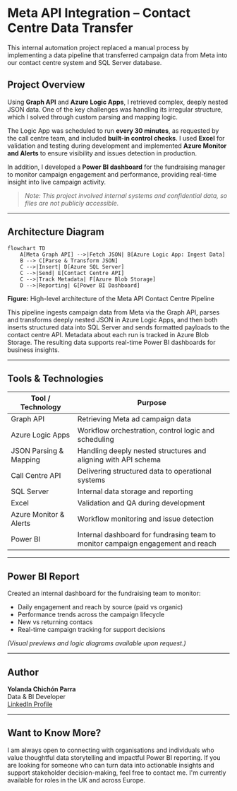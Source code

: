 # Meta API Integration – Contact Centre Data Transfer

This internal automation project replaced a manual process by implementing a data pipeline that transferred campaign data from Meta into our contact centre system and SQL Server database.

##  Project Overview

Using **Graph API** and **Azure Logic Apps**, I retrieved complex, deeply nested JSON data. One of the key challenges was handling its irregular structure, which I solved through custom parsing and mapping logic.

The Logic App was scheduled to run **every 30 minutes**, as requested by the call centre team, and included **built-in control checks**. I used **Excel** for validation and testing during development and implemented **Azure Monitor and Alerts** to ensure visibility and issues detection in production.

In addition, I developed a **Power BI dashboard** for the fundraising manager to monitor campaign engagement and performance, providing real-time insight into live campaign activity.

>  *Note: This project involved internal systems and confidential data, so files are not publicly accessible.*

---

##  Architecture Diagram
```mermaid
flowchart TD
    A[Meta Graph API] -->|Fetch JSON| B[Azure Logic App: Ingest Data]
    B --> C[Parse & Transform JSON]
    C -->|Insert| D[Azure SQL Server]
    C -->|Send| E[Contact Centre API]
    C -->|Track Metadata| F[Azure Blob Storage]
    D -->|Reporting| G[Power BI Dashboard]
```

**Figure:** High-level architecture of the Meta API Contact Centre Pipeline

This pipeline ingests campaign data from Meta via the Graph API, parses and transforms deeply nested JSON in Azure Logic Apps, and then both inserts structured data into SQL Server and sends formatted payloads to the contact centre API. Metadata about each run is tracked in Azure Blob Storage. The resulting data supports real-time Power BI dashboards for business insights.

---

##  Tools & Technologies

| Tool / Technology        | Purpose                                                              |
|--------------------------|----------------------------------------------------------------------|
| Graph API                | Retrieving Meta ad campaign data                                     |
| Azure Logic Apps         | Workflow orchestration, control logic and scheduling                |
| JSON Parsing & Mapping   | Handling deeply nested structures and aligning with API schema       |
| Call Centre API          | Delivering structured data to operational systems                    |
| SQL Server               | Internal data storage and reporting                                  |
| Excel                    | Validation and QA during development                                 |
| Azure Monitor & Alerts   | Workflow monitoring and issue detection                              |
| Power BI                 | Internal dashboard for fundrasing team to monitor campaign engagement and reach                |

---

##  Power BI Report

Created an internal dashboard for the fundraising team to monitor:
- Daily engagement and reach by source (paid vs organic)
- Performance trends across the campaign lifecycle
- New vs returning contacs
- Real-time campaign tracking for support decisions

*(Visual previews and logic diagrams available upon request.)*

---

##  Author

**Yolanda Chichón Parra**  
Data & BI Developer  
[LinkedIn Profile](https://www.linkedin.com/in/yolanda-chichon-parra)

---

##  Want to Know More?

I am always open to connecting with organisations and individuals who value thoughtful data storytelling and impactful Power BI reporting. If you are looking for someone who can turn data into actionable insights and support stakeholder decision-making, feel free to contact me. I'm currently available for roles in the UK and across Europe.

